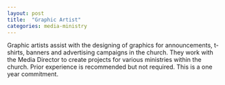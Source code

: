 ```yaml
---
layout: post
title:  "Graphic Artist"
categories: media-ministry
---
```


Graphic artists assist with the designing of graphics for announcements, t-shirts, banners and advertising campaigns in the church. They work with the Media Director to create projects for various ministries within the church. Prior experience is recommended but not required. This is a one year commitment. 